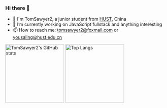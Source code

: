 ### Hi there 👋

<!--
**TomSawyer2/TomSawyer2** is a ✨ _special_ ✨ repository because its `README.md` (this file) appears on your GitHub profile.

Here are some ideas to get you started:

- 🔭 I’m currently working on ...
- 🌱 I’m currently learning ...
- 👯 I’m looking to collaborate on ...
- 🤔 I’m looking for help with ...
- 💬 Ask me about ...
- 📫 How to reach me: ...
- 😄 Pronouns: ...
- ⚡ Fun fact: ...
-->

- 💬 I'm TomSawyer2, a junior student from [HUST](https://www.hust.edu.cn/), China
- 🌱 I’m currently working on JavaScript fullstack and anything interesting
- 📫 How to reach me: tomsawyer2@foxmail.com or yousaling@hust.edu.cn

<img src="https://github-readme-stats.vercel.app/api?username=TomSawyer2&theme=buefy&show_icons=true&count_private=true&include_all_commits=true&role=OWNER,ORGANIZATION_MEMBER,COLLABORATOR" alt="TomSawyer2's GitHub stats" height="185px" /> <img src="https://github-readme-stats.vercel.app/api/top-langs/?username=TomSawyer2&layout=compact&langs_count=8&theme=buefy&role=OWNER,COLLABORATOR" alt="Top Langs" height="185px" />
